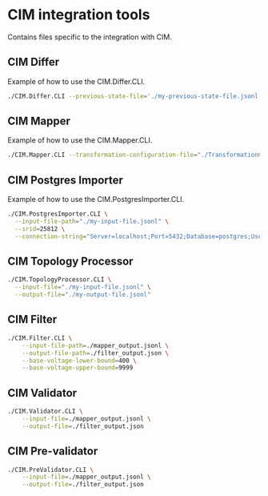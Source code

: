 # CIM integration tools

Contains files specific to the integration with CIM.

## CIM Differ

Example of how to use the CIM.Differ.CLI.

```sh
./CIM.Differ.CLI --previous-state-file='./my-previous-state-file.jsonl' --new-state-file='./my-new-state-file.jsonl' --output-file='./my-new-outputfile.jsonl'
```

## CIM Mapper

Example of how to use the CIM.Mapper.CLI.

```sh
./CIM.Mapper.CLI --transformation-configuration-file="./TransformationConfig.xml" --transformation-specification-name='specification_one,specification_two,specification_three'
```

## CIM Postgres Importer

Example of how to use the CIM.PostgresImporter.CLI.

```sh
./CIM.PostgresImporter.CLI \
  --input-file-path="./my-input-file.jsonl" \
  --srid=25812 \
  --connection-string="Server=localhost;Port=5432;Database=postgres;User Id=postgres;Password=postgres;"
```

## CIM Topology Processor

```sh
./CIM.TopologyProcessor.CLI \
  --input-file="./my-input-file.jsonl" \
  --output-file="./my-output-file.jsonl"
```

## CIM Filter

```sh
./CIM.Filter.CLI \
    --input-file-path=./mapper_output.jsonl \
    --output-file-path=./filter_output.json \
    --base-voltage-lower-bound=400 \
    --base-voltage-upper-bound=9999
```

## CIM Validator

```sh
./CIM.Validator.CLI \
    --input-file=./mapper_output.jsonl \
    --output-file=./filter_output.json
```

## CIM Pre-validator

```sh
./CIM.PreValidator.CLI \
    --input-file=./mapper_output.jsonl \
    --output-file=./filter_output.json
```
